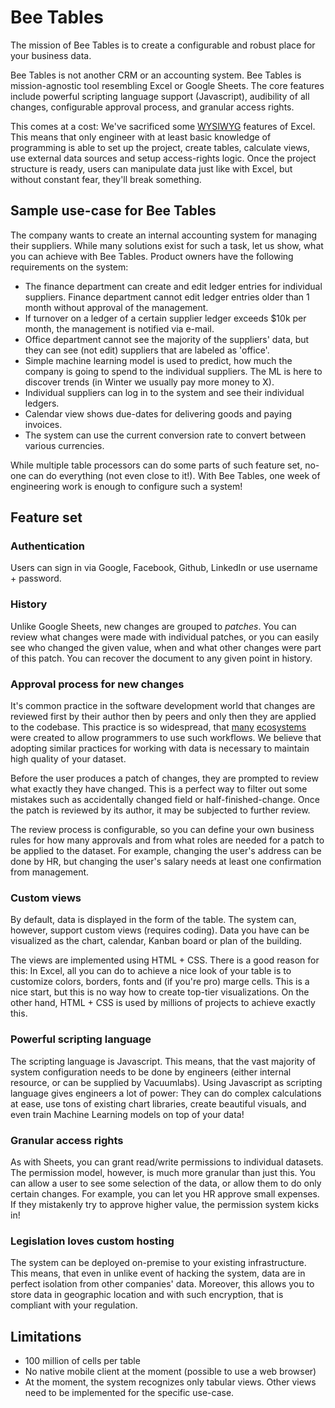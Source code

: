 # Bee Tables

The mission of Bee Tables is to create a configurable and robust place for your business data.

Bee Tables is not another CRM or an accounting system. Bee Tables is mission-agnostic tool
resembling Excel or Google Sheets. The core features include powerful scripting language support
(Javascript), audibility of all changes, configurable approval process, and granular access rights.

This comes at a cost: We've sacrificed some [WYSIWYG](https://en.wikipedia.org/wiki/WYSIWYG)
features of Excel. This means that only engineer with at least basic knowledge of programming is able to
set up the project, create tables, calculate views, use external data sources and setup access-rights
logic. Once the project structure is ready, users can manipulate data just like with Excel, but
without constant fear, they'll break something.

## Sample use-case for Bee Tables

The company wants to create an internal accounting system for managing their suppliers. While many
solutions exist for such a task, let us show, what you can achieve with Bee Tables. Product owners
have the following requirements on the system:

- The finance department can create and edit ledger entries for individual suppliers. Finance department
  cannot edit ledger entries older than 1 month without approval of the management.
- If turnover on a ledger of a certain supplier ledger exceeds $10k per month, the management is
  notified via e-mail.
- Office department cannot see the majority of the suppliers' data, but they can see (not edit)
  suppliers that are labeled as 'office'.
- Simple machine learning model is used to predict, how much the company is going to spend to the individual
  suppliers. The ML is here to discover trends (in Winter we usually pay more money to X).
- Individual suppliers can log in to the system and see their individual ledgers.
- Calendar view shows due-dates for delivering goods and paying invoices.
- The system can use the current conversion rate to convert between various currencies.

While multiple table processors can do some parts of such feature set, no-one can do everything (not
even close to it!). With Bee Tables, one week of engineering work is enough to configure such a
system!

## Feature set

### Authentication

Users can sign in via Google, Facebook, Github, LinkedIn or use username + password.

### History

Unlike Google Sheets, new changes are grouped to _patches_. You can review what changes were made
with individual patches, or you can easily see who changed the given value, when and what other changes were
part of this patch. You can recover the document to any given point in history.

### Approval process for new changes

It's common practice in the software development world that changes are reviewed first by their author
then by peers and only then they are applied to the codebase. This practice is so widespread, that
[many](https://github.com/) [ecosystems](https://bitbucket.org/product/) were created to allow
programmers to use such workflows. We believe that adopting similar practices for working with data is
necessary to maintain high quality of your dataset.

Before the user produces a patch of changes, they are prompted to review what exactly they have changed. This
is a perfect way to filter out some mistakes such as accidentally changed field or half-finished-change.
Once the patch is reviewed by its author, it may be subjected to further review.

The review process is configurable, so you can define your own business rules for how many approvals
and from what roles are needed for a patch to be applied to the dataset. For example, changing the user's
address can be done by HR, but changing the user's salary needs at least one confirmation from
management.

### Custom views

By default, data is displayed in the form of the table. The system can, however, support custom views
(requires coding). Data you have can be visualized as the chart, calendar, Kanban board or plan of the building.

The views are implemented using HTML + CSS. There is a good reason for this: In Excel, all you can do
to achieve a nice look of your table is to customize colors, borders, fonts and (if you're pro)
marge cells. This is a nice start, but this is no way how to create top-tier visualizations. On the
other hand, HTML + CSS is used by millions of projects to achieve exactly this.

### Powerful scripting language

The scripting language is Javascript. This means, that the vast majority of system configuration needs
to be done by engineers (either internal resource, or can be supplied by Vacuumlabs). Using
Javascript as scripting language gives engineers a lot of power: They can do complex calculations at
ease, use tons of existing chart libraries, create beautiful visuals, and even train Machine
Learning models on top of your data!

### Granular access rights

As with Sheets, you can grant read/write permissions to individual datasets. The permission model, however, is much more granular than just this. You can allow a user to see some selection of the data,
or allow them to do only certain changes. For example, you can let you HR approve small expenses. If
they mistakenly try to approve higher value, the permission system kicks in!

### Legislation loves custom hosting

The system can be deployed on-premise to your existing infrastructure. This means, that even in
unlike event of hacking the system, data are in perfect isolation from other companies' data.
Moreover, this allows you to store data in geographic location and with such encryption, that is
compliant with your regulation.

## Limitations

- 100 million of cells per table
- No native mobile client at the moment (possible to use a web browser)
- At the moment, the system recognizes only tabular views. Other views need to be implemented for
  the specific use-case.
